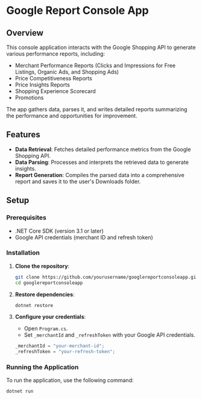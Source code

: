 # Google Report Console App

## Overview

This console application interacts with the Google Shopping API to generate various performance reports, including:
- Merchant Performance Reports (Clicks and Impressions for Free Listings, Organic Ads, and Shopping Ads)
- Price Competitiveness Reports
- Price Insights Reports
- Shopping Experience Scorecard
- Promotions

The app gathers data, parses it, and writes detailed reports summarizing the performance and opportunities for improvement.

## Features

- **Data Retrieval**: Fetches detailed performance metrics from the Google Shopping API.
- **Data Parsing**: Processes and interprets the retrieved data to generate insights.
- **Report Generation**: Compiles the parsed data into a comprehensive report and saves it to the user's Downloads folder.

## Setup

### Prerequisites

- .NET Core SDK (version 3.1 or later)
- Google API credentials (merchant ID and refresh token)

### Installation

1. **Clone the repository**:
    ```sh
    git clone https://github.com/yourusername/googlereportconsoleapp.git
    cd googlereportconsoleapp
    ```

2. **Restore dependencies**:
    ```sh
    dotnet restore
    ```

3. **Configure your credentials**:
    - Open `Program.cs`.
    - Set `_merchantId` and `_refreshToken` with your Google API credentials.
    ```csharp
    _merchantId = "your-merchant-id";
    _refreshToken = "your-refresh-token";
    ```

### Running the Application

To run the application, use the following command:
```sh
dotnet run
